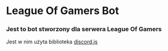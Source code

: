 # League Of Gamers Bot
### Jest to bot stworzony dla serwera League Of Gamers
Jest w nim użyta biblioteka [discord.js](discord.js.org)
